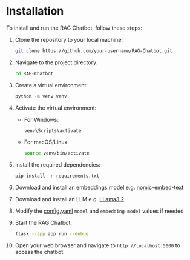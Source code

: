 # Installation

To install and run the RAG Chatbot, follow these steps:

1. Clone the repository to your local machine:

    ```bash
    git clone https://github.com/your-username/RAG-Chatbot.git
    ```

2. Navigate to the project directory:

    ```bash
    cd RAG-Chatbot
    ```

3. Create a virtual environment:

    ```bash
    python -m venv venv
    ```

4. Activate the virtual environment:

    - For Windows:

      ```bash
      venv\Scripts\activate
      ```

    - For macOS/Linux:

      ```bash
      source venv/bin/activate
      ```

5. Install the required dependencies:

    ```bash
    pip install -r requirements.txt
    ```

6. Download and install an embeddings model e.g. [nomic-embed-text](https://ollama.com/library/nomic-embed-text)


7. Download and install an LLM e.g. [LLama3.2](https://ollama.com/library/llama3.2)

8. Modify the [config.yaml](app/chatbot//config.yaml) `model` and `embedding-model` values if needed

9. Start the RAG Chatbot:

    ```bash
    flask --app app run --debug
    ```

10. Open your web browser and navigate to `http://localhost:5000` to access the chatbot.
